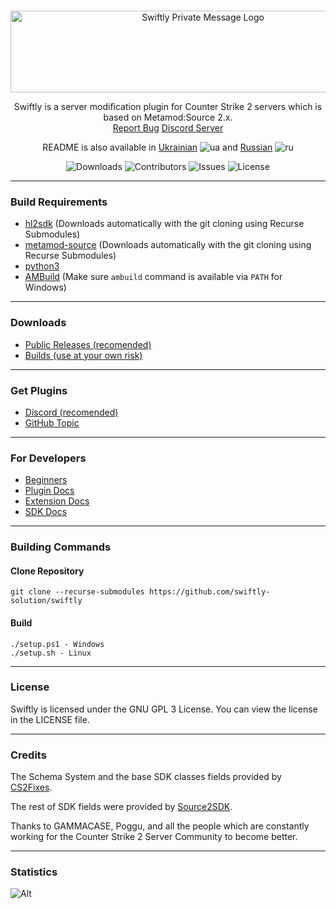 <br/>
<p align="center">
    <img src="https://sttci.b-cdn.net/status.swiftlycs2.net/2105/logo.png" alt="Swiftly Private Message Logo" width="600" height="131">
  <p align="center">
    Swiftly is a server modification plugin for Counter Strike 2 servers which is based on Metamod:Source 2.x.
    <br/>
    <a href="https://github.com/swiftly-solution/swiftly/issues">Report Bug</a>
    <a href="https://swiftlycs2.net/discord">Discord Server</a>
  </p>
</p>

<div align="center">

README is also available in [Ukrainian](https://github.com/swiftly-solution/swiftly/blob/master/README-UA.md) ![ua](https://raw.githubusercontent.com/stevenrskelton/flag-icon/master/png/16/country-4x3/ua.png) and [Russian](https://github.com/swiftly-solution/swiftly/blob/master/README-RU.md) ![ru](https://raw.githubusercontent.com/stevenrskelton/flag-icon/master/png/16/country-4x3/ru.png)

![Downloads](https://img.shields.io/github/downloads/swiftly-solution/swiftly/total) ![Contributors](https://img.shields.io/github/contributors/swiftly-solution/swiftly?color=dark-green) ![Issues](https://img.shields.io/github/issues/swiftly-solution/swiftly) ![License](https://img.shields.io/github/license/swiftly-solution/swiftly)

</div>

---

### Build Requirements

- [hl2sdk](https://github.com/alliedmodders/hl2sdk/tree/cs2) (Downloads automatically with the git cloning using Recurse Submodules)
- [metamod-source](https://github.com/alliedmodders/metamod-source) (Downloads automatically with the git cloning using Recurse Submodules)
- [python3](https://www.python.org/)
- [AMBuild](https://github.com/alliedmodders/ambuild) (Make sure `ambuild` command is available via `PATH` for Windows)

---

### Downloads

- [Public Releases (recomended)](https://github.com/swiftly-solution/swiftly/releases)
- [Builds (use at your own risk)](https://github.com/swiftly-solution/swiftly/actions)

---

### Get Plugins

- [Discord (recomended)](https://swiftlycs2.net/discord)
- [GitHub Topic](https://github.com/topics/swiftly-solution)

---

### For Developers

- [Beginners](https://swiftlycs2.net/for-beginners)
- [Plugin Docs](https://swiftlycs2.net/plugin-docs)
- [Extension Docs](https://swiftlycs2.net/ext-docs)
- [SDK Docs](https://swiftlycs2.net/sdk)

---

### Building Commands

#### Clone Repository

```
git clone --recurse-submodules https://github.com/swiftly-solution/swiftly
```

#### Build

```
./setup.ps1 - Windows
./setup.sh - Linux
```

---

### License

Swiftly is licensed under the GNU GPL 3 License. You can view the license in the LICENSE file.

---

### Credits

The Schema System and the base SDK classes fields provided by [CS2Fixes](https://github.com/Source2ZE/CS2Fixes).

The rest of SDK fields were provided by [Source2SDK](https://github.com/neverlosecc/source2sdk/tree/cs2/sdk).

Thanks to GAMMACASE, Poggu, and all the people which are constantly working for the Counter Strike 2 Server Community to become better.

---

### Statistics

![Alt](https://repobeats.axiom.co/api/embed/742f846684c4bb9f8314c0a43c2a6b314fc63b6b.svg "Repobeats analytics image")
